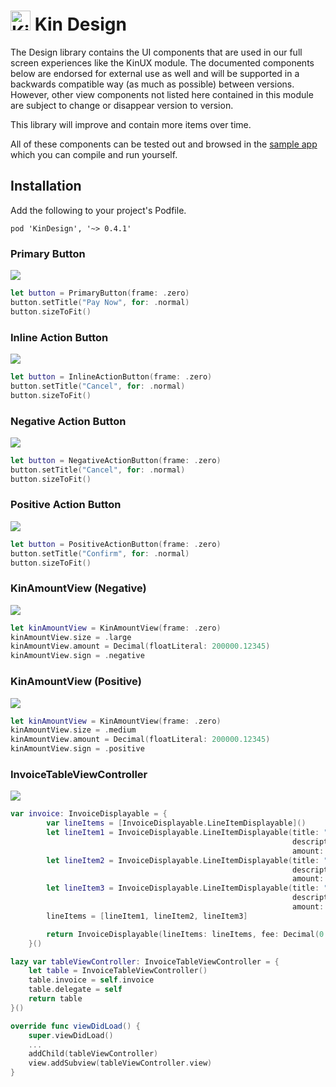# <img src="../assets/kin-logo.png" height="32" alt="Kin Logo"> Kin Design

The Design library contains the UI components that are used in our full screen experiences like the KinUX module.
The documented components below are endorsed for external use as well and will be supported in a backwards compatible way (as much as possible) between versions. However, other view components not listed here contained in this module are subject to change or disappear version to version.

This library will improve and contain more items over time.

All of these components can be tested out and browsed in the [sample app](../KinSampleApp) which you can compile and run yourself.

## Installation
Add the following to your project's Podfile.
```
pod 'KinDesign', '~> 0.4.1'
```

### Primary Button
![](../assets/widget-primarybutton.png)
```swift
let button = PrimaryButton(frame: .zero)
button.setTitle("Pay Now", for: .normal)
button.sizeToFit()
```

### Inline Action Button
![](../assets/widget-standardbutton-inline.png)
```swift
let button = InlineActionButton(frame: .zero)
button.setTitle("Cancel", for: .normal)
button.sizeToFit()
```

### Negative Action Button
![](../assets/widget-standardbutton-negative.png)
```swift
let button = NegativeActionButton(frame: .zero)
button.setTitle("Cancel", for: .normal)
button.sizeToFit()
```

### Positive Action Button
![](../assets/widget-standardbutton-positive.png)
```swift
let button = PositiveActionButton(frame: .zero)
button.setTitle("Confirm", for: .normal)
button.sizeToFit()
```

### KinAmountView (Negative)
![](../assets/widget-kinamountview-negative.png)
```swift
let kinAmountView = KinAmountView(frame: .zero)
kinAmountView.size = .large
kinAmountView.amount = Decimal(floatLiteral: 200000.12345)
kinAmountView.sign = .negative
```

### KinAmountView (Positive)
![](../assets/widget-kinamountview-positive.png)
```swift
let kinAmountView = KinAmountView(frame: .zero)
kinAmountView.size = .medium
kinAmountView.amount = Decimal(floatLiteral: 200000.12345)
kinAmountView.sign = .positive
```

### InvoiceTableViewController
![](../assets/widget-invoicerenderer.png)
```swift
var invoice: InvoiceDisplayable = {
        var lineItems = [InvoiceDisplayable.LineItemDisplayable]()
        let lineItem1 = InvoiceDisplayable.LineItemDisplayable(title: "First Item",
                                                               description: "Lorem ipsum one line description",
                                                               amount: Decimal(integerLiteral: 10))
        let lineItem2 = InvoiceDisplayable.LineItemDisplayable(title: "Second Item",
                                                               description: "Lorem ipsum one line description",
                                                               amount: Decimal(integerLiteral: 25))
        let lineItem3 = InvoiceDisplayable.LineItemDisplayable(title: "Third Item",
                                                               description: "Lorem ipsum two line description if needed but no more than two.",
                                                               amount: Decimal(integerLiteral: 25))
        lineItems = [lineItem1, lineItem2, lineItem3]

        return InvoiceDisplayable(lineItems: lineItems, fee: Decimal(0.001))
    }()

lazy var tableViewController: InvoiceTableViewController = {
    let table = InvoiceTableViewController()
    table.invoice = self.invoice
    table.delegate = self
    return table
}()

override func viewDidLoad() {
    super.viewDidLoad()
    ...
    addChild(tableViewController)
    view.addSubview(tableViewController.view)
}
```

